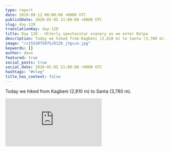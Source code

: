 ```yaml
---
type: report
date: 2019-08-12 00:00:00 +0000 UTC
publishDate: 2020-05-05 21:00:00 +0000 UTC
slug: day-120
translationKey: day-120
title: Day 120 - Utterly spectacular scenery as we enter Dolpa
description: Today we hiked from Kagbeni (2,810 m) to Santa (3,780 m).
image: "/v1553075075/D120_j3gcun.jpg"
keywords: []
author: dave
featured: true
social_posts: true
social_date: 2020-05-05 21:00:00 +0000 UTC
hashtags: "#vlog"
title_has_context: false
---
```


Today we hiked from Kagbeni (2,810 m) to Santa (3,780 m).

<iframe class="youtube75" src="https://www.youtube.com/embed/DZrMlmAe1HU" frameborder="0" allow="accelerometer; autoplay; encrypted-media; gyroscope; picture-in-picture" allowfullscreen></iframe>

